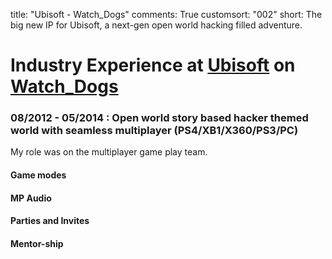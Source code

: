 title: "Ubisoft - Watch_Dogs"
comments: True
customsort: "002"
short: The big new IP for Ubisoft, a next-gen open world hacking filled adventure.

Industry Experience at [Ubisoft][ubi] on [Watch_Dogs][watchdogs]
================================================================

### 08/2012 - 05/2014 : Open world story based hacker themed world with seamless multiplayer (PS4/XB1/X360/PS3/PC)

My role was on the multiplayer game play team.

#### Game modes

#### MP Audio

#### Parties and Invites

#### Mentor-ship


[ubi]: http://ubisoft.com "Ubisoft" 
[watchdogs]: http://nathanrosspowell.com/games/watch_dogs "Watch_Dogs"
